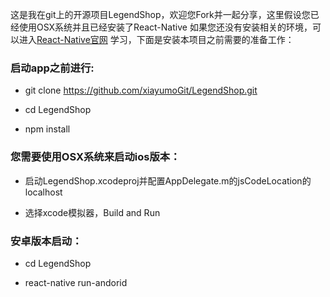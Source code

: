 
这是我在git上的开源项目LegendShop，欢迎您Fork并一起分享，这里假设您已经使用OSX系统并且已经安装了React-Native
如果您还没有安装相关的环境，可以进入[React-Native官网](http://reactnative.cn/docs/0.22/getting-started.html#content)
学习，下面是安装本项目之前需要的准备工作：

### 启动app之前进行:

  - git clone https://github.com/xiayumoGit/LegendShop.git

  - cd LegendShop

  - npm install

### 您需要使用OSX系统来启动ios版本：

  - 启动LegendShop.xcodeproj并配置AppDelegate.m的jsCodeLocation的localhost

  - 选择xcode模拟器，Build and Run

### 安卓版本启动：

  - cd LegendShop

  - react-native run-andorid

